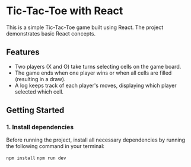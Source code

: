 # Tic-Tac-Toe with React

This is a simple Tic-Tac-Toe game built using React. The project demonstrates basic React concepts.

## Features

- Two players (X and O) take turns selecting cells on the game board.
- The game ends when one player wins or when all cells are filled (resulting in a draw).
- A log keeps track of each player's moves, displaying which player selected which cell.

## Getting Started

### 1. Install dependencies

Before running the project, install all necessary dependencies by running the following command in your terminal:

```npm install```
```npm run dev```

